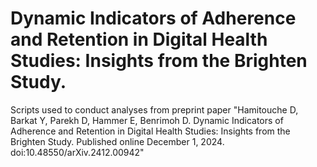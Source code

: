 # Dynamic Indicators of Adherence and Retention in Digital Health Studies: Insights from the Brighten Study.

Scripts used to conduct analyses from preprint paper "Hamitouche D, Barkat Y, Parekh D, Hammer E, Benrimoh D. Dynamic Indicators of Adherence and Retention in Digital Health Studies: Insights from the Brighten Study. Published online December 1, 2024. doi:10.48550/arXiv.2412.00942"
